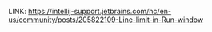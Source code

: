 LINK: https://intellij-support.jetbrains.com/hc/en-us/community/posts/205822109-Line-limit-in-Run-window
